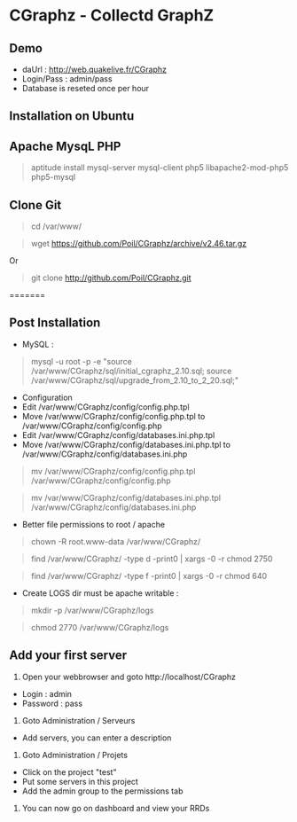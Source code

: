 CGraphz - Collectd GraphZ
=============
Demo
-------
* daUrl : http://web.quakelive.fr/CGraphz
* Login/Pass : admin/pass
* Database is reseted once per hour

Installation on Ubuntu
-------

Apache MysqL PHP
-----
> aptitude install mysql-server mysql-client php5 libapache2-mod-php5 php5-mysql

Clone Git
-----
> cd /var/www/

> wget https://github.com/Poil/CGraphz/archive/v2.46.tar.gz

Or

> git clone http://github.com/Poil/CGraphz.git

=======

Post Installation
-----
* MySQL : 

> mysql -u root -p -e "source /var/www/CGraphz/sql/initial_cgraphz_2.10.sql; source /var/www/CGraphz/sql/upgrade_from_2.10_to_2_20.sql;"

* Configuration
 * Edit /var/www/CGraphz/config/config.php.tpl
 * Move /var/www/CGraphz/config/config.php.tpl to /var/www/CGraphz/config/config.php
 * Edit /var/www/CGraphz/config/databases.ini.php.tpl
 * Move /var/www/CGraphz/config/databases.ini.php.tpl to /var/www/CGraphz/config/databases.ini.php

> mv /var/www/CGraphz/config/config.php.tpl /var/www/CGraphz/config/config.php

> mv /var/www/CGraphz/config/databases.ini.php.tpl /var/www/CGraphz/config/databases.ini.php


* Better file permissions to root / apache

> chown -R root.www-data /var/www/CGraphz/

> find /var/www/CGraphz/ -type d -print0 | xargs -0 -r chmod 2750

> find /var/www/CGraphz/ -type f -print0 | xargs -0 -r chmod 640

* Create LOGS dir must be apache writable :

> mkdir -p /var/www/CGraphz/logs

> chmod 2770 /var/www/CGraphz/logs

Add your first server
-------
1. Open your webbrowser and goto http://localhost/CGraphz
 * Login : admin
 * Password : pass

1. Goto Administration / Serveurs
 * Add servers, you can enter a description
1. Goto Administration / Projets
 * Click on the project "test"
 * Put some servers in this project
 * Add the admin group to the permissions tab
1. You can now go on dashboard and view your RRDs

